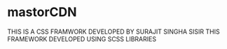 # mastorCDN
THIS IS A CSS FRAMWORK DEVELOPED BY SURAJIT SINGHA SISIR
THIS FRAMEWORK DEVELOPED USING SCSS LIBRARIES
